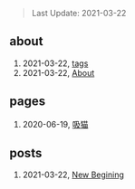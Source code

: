 > Last Update: 2021-03-22

## about
1. 2021-03-22, [tags](about/tags.md)
1. 2021-03-22, [About](about/me.md)
## pages
1. 2020-06-19, [吸猫](pages/吸猫.md)
## posts
1. 2021-03-22, [New Begining](posts/bookmarks.md)